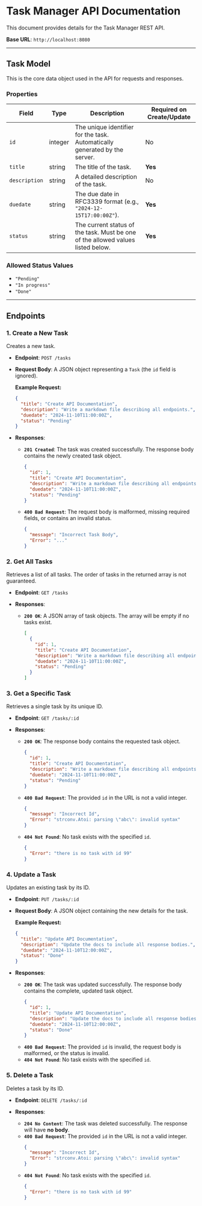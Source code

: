 # Task Manager API Documentation

This document provides details for the Task Manager REST API.

**Base URL**: `http://localhost:8080`

---

## Task Model

This is the core data object used in the API for requests and responses.

### Properties

| Field         | Type      | Description                                                                    | Required on Create/Update |
|---------------|-----------|--------------------------------------------------------------------------------|---------------------------|
| `id`          | integer   | The unique identifier for the task. Automatically generated by the server.     | No                        |
| `title`       | string    | The title of the task.                                                         | **Yes**                   |
| `description` | string    | A detailed description of the task.                                            | No                        |
| `duedate`     | string    | The due date in RFC3339 format (e.g., `"2024-12-15T17:00:00Z"`).                 | **Yes**                   |
| `status`      | string    | The current status of the task. Must be one of the allowed values listed below. | **Yes**                   |

### Allowed Status Values
*   `"Pending"`
*   `"In progress"`
*   `"Done"`

---

## Endpoints

### 1. Create a New Task

Creates a new task.

- **Endpoint**: `POST /tasks`
- **Request Body**: A JSON object representing a `Task` (the `id` field is ignored).

  **Example Request:**
  ```json
  {
    "title": "Create API Documentation",
    "description": "Write a markdown file describing all endpoints.",
    "duedate": "2024-11-10T11:00:00Z",
    "status": "Pending"
  }
  ```

- **Responses**:
  - **`201 Created`**: The task was created successfully. The response body contains the newly created task object.
    ```json
    {
      "id": 1,
      "title": "Create API Documentation",
      "description": "Write a markdown file describing all endpoints.",
      "duedate": "2024-11-10T11:00:00Z",
      "status": "Pending"
    }
    ```
  - **`400 Bad Request`**: The request body is malformed, missing required fields, or contains an invalid status.
    ```json
    {
      "message": "Incorrect Task Body",
      "Error": "..."
    }
    ```

### 2. Get All Tasks

Retrieves a list of all tasks. The order of tasks in the returned array is not guaranteed.

- **Endpoint**: `GET /tasks`

- **Responses**:
  - **`200 OK`**: A JSON array of task objects. The array will be empty if no tasks exist.
    ```json
    [
      {
        "id": 1,
        "title": "Create API Documentation",
        "description": "Write a markdown file describing all endpoints.",
        "duedate": "2024-11-10T11:00:00Z",
        "status": "Pending"
      }
    ]
    ```

### 3. Get a Specific Task

Retrieves a single task by its unique ID.

- **Endpoint**: `GET /tasks/:id`

- **Responses**:
  - **`200 OK`**: The response body contains the requested task object.
    ```json
    {
      "id": 1,
      "title": "Create API Documentation",
      "description": "Write a markdown file describing all endpoints.",
      "duedate": "2024-11-10T11:00:00Z",
      "status": "Pending"
    }
    ```
  - **`400 Bad Request`**: The provided `id` in the URL is not a valid integer.
    ```json
    {
      "message": "Incorrect Id",
      "Error": "strconv.Atoi: parsing \"abc\": invalid syntax"
    }
    ```
  - **`404 Not Found`**: No task exists with the specified `id`.
    ```json
    {
      "Error": "there is no task with id 99"
    }
    ```

### 4. Update a Task

Updates an existing task by its ID.

- **Endpoint**: `PUT /tasks/:id`
- **Request Body**: A JSON object containing the new details for the task.

  **Example Request:**
  ```json
  {
    "title": "Update API Documentation",
    "description": "Update the docs to include all response bodies.",
    "duedate": "2024-11-10T12:00:00Z",
    "status": "Done"
  }
  ```

- **Responses**:
  - **`200 OK`**: The task was updated successfully. The response body contains the complete, updated task object.
    ```json
    {
      "id": 1,
      "title": "Update API Documentation",
      "description": "Update the docs to include all response bodies.",
      "duedate": "2024-11-10T12:00:00Z",
      "status": "Done"
    }
    ```
  - **`400 Bad Request`**: The provided `id` is invalid, the request body is malformed, or the status is invalid.
  - **`404 Not Found`**: No task exists with the specified `id`.

### 5. Delete a Task

Deletes a task by its ID.

- **Endpoint**: `DELETE /tasks/:id`

- **Responses**:
  - **`204 No Content`**: The task was deleted successfully. The response will have **no body**.
  - **`400 Bad Request`**: The provided `id` in the URL is not a valid integer.
    ```json
    {
      "message": "Incorrect Id",
      "Error": "strconv.Atoi: parsing \"abc\": invalid syntax"
    }
    ```
  - **`404 Not Found`**: No task exists with the specified `id`.
    ```json
    {
      "Error": "there is no task with id 99"
    }
    ```